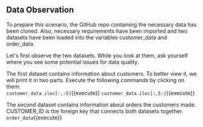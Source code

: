 ## Data Observation

To prepare this scenario, the GitHub repo containing the necessary data has been cloned. Also, necessary requirements have been imported and two datasets have been loaded into the variables customer_data and order_data.<br>

Let's first observe the two datasets. While you look at them, ask yourself where you see some potential issues for data quality.<br>

The first dataset contains information about customers. To better view it, we will print it in two parts. Execute the following commands by clicking on them:<br>
`customer_data.iloc[:,:5]`{{execute}}
`customer_data.iloc[:,5:]`{{execute}}

The second dataset contains information about orders the customers made. CUSTOMER_ID is the foreign key that connects both datasets together.<br>
`order_data`{{execute}}